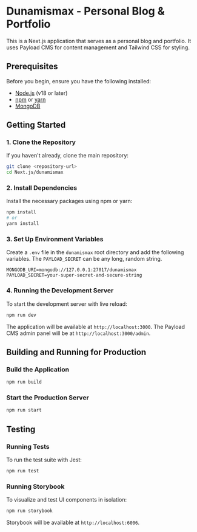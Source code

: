 # Dunamismax - Personal Blog & Portfolio

This is a Next.js application that serves as a personal blog and portfolio. It uses Payload CMS for content management and Tailwind CSS for styling.

## Prerequisites

Before you begin, ensure you have the following installed:
- [Node.js](https://nodejs.org/) (v18 or later)
- [npm](https://www.npmjs.com/) or [yarn](https://yarnpkg.com/)
- [MongoDB](https://www.mongodb.com/try/download/community)

## Getting Started

### 1. Clone the Repository

If you haven't already, clone the main repository:
```bash
git clone <repository-url>
cd Next.js/dunamismax
```

### 2. Install Dependencies

Install the necessary packages using npm or yarn:
```bash
npm install
# or
yarn install
```

### 3. Set Up Environment Variables

Create a `.env` file in the `dunamismax` root directory and add the following variables. The `PAYLOAD_SECRET` can be any long, random string.

```
MONGODB_URI=mongodb://127.0.0.1:27017/dunamismax
PAYLOAD_SECRET=your-super-secret-and-secure-string
```

### 4. Running the Development Server

To start the development server with live reload:
```bash
npm run dev
```
The application will be available at `http://localhost:3000`. The Payload CMS admin panel will be at `http://localhost:3000/admin`.

## Building and Running for Production

### Build the Application
```bash
npm run build
```

### Start the Production Server
```bash
npm run start
```

## Testing

### Running Tests

To run the test suite with Jest:
```bash
npm run test
```

### Running Storybook

To visualize and test UI components in isolation:
```bash
npm run storybook
```
Storybook will be available at `http://localhost:6006`.